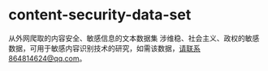 # content-security-data-set
从外网爬取的内容安全、敏感信息的文本数据集
涉维稳、社会主义、政权的敏感数据，可用于敏感内容识别技术的研究，如需该数据，请联系864814624@qq.com。
